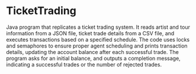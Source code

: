 # TicketTrading

Java program that replicates a ticket trading system. It reads artist and tour information from a JSON file, ticket trade details from a CSV file, and executes transactions based on a specified schedule. The code uses locks and semaphores to ensure proper agent scheduling and prints transaction details, updating the account balance after each successful trade. The program asks for an initial balance, and outputs a completion message, indicating a successful trades or the number of rejected trades. 

